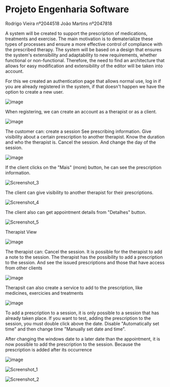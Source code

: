# Projeto Engenharia Software

Rodrigo Vieira nº2044518
João Martins nº2047818

A system will be created to support the prescription of medications, treatments and exercise. The main motivation is to dematerialize these types 
of processes and ensure a more effective control of compliance with the prescribed therapy.
The system will be based on a design that ensures the system's extensibility and adaptability to new requirements, whether functional or non-functional. 
Therefore, the need to find an architecture that allows for easy modification and extensibility of the editor will be taken into account.

For this we created an authentication page that allows normal use, log in if you are already registered in the system, if that doesn't happen we have the 
option to create a new user.

![image](https://user-images.githubusercontent.com/50104175/133297432-dfc82aad-0d18-4d50-b700-bdfbd3a4f664.png)

When registering, we can create an account as a therapist or as a client.

![image](https://user-images.githubusercontent.com/50104175/133297625-49757d6b-5a02-45a6-b8fb-d7153537021f.png)

The customer can:
create a session
See prescribing information.
Give visibility about a certain prescription to another therapist. 
Know the duration and who the therapist is. 
Cancel the session. 
And change the day of the session. 

![image](https://user-images.githubusercontent.com/50104175/133297904-069cc4bb-a5bc-48c4-8114-b2d4f1d2a766.png)


If the client clicks on the "Mais" (more) button, he can see the prescription information.

![Screenshot_3](https://user-images.githubusercontent.com/50104175/133939803-61499ff2-e657-4e86-84e0-5fa61db96cb3.png)

The client can give visibility to another therapist for their prescriptions.

![Screenshot_4](https://user-images.githubusercontent.com/50104175/133939886-1df2aeda-9ee9-4c38-ae79-ac7168747211.png)

The client also can get appointment details from "Detalhes" button.

![Screenshot_5](https://user-images.githubusercontent.com/50104175/133939938-21fd0da0-4167-4983-97f3-515d4fe1bf9b.png)




Therapist View

![image](https://user-images.githubusercontent.com/50104175/133939135-5f88de3a-830d-4ab2-8ae4-46b80949145e.png)

The therapist can: 
Cancel the session. 
It is possible for the therapist to add a note to the session. 
The therapist has the possibility to add a prescription to the session. 
And see the issued prescriptions and those that have access from other clients

![image](https://user-images.githubusercontent.com/50104175/133300249-bc88a281-5400-449f-ac95-578dfdffd310.png)

Therapsit can also create a service to add to the prescription, like medicines, exercicies and treatments 

![image](https://user-images.githubusercontent.com/50104175/133939184-c011c258-0cff-44b0-8dfc-41ceebfc174d.png)






To add a prescription to a session, it is only possible to a session that has already taken place.
If you want to test, adding the prescription to the session, you must double click above the date. Disable "Automatically set time" and then change time "Manually set date and time".

After changing the windows date to a later date than the appointment, it is now possible to add the prescription to the session. Because the prescription is added after its occurrence

![image](https://user-images.githubusercontent.com/50104175/133939481-45de9d34-79de-4ea1-9479-5ba8bebf706a.png)

![Screenshot_1](https://user-images.githubusercontent.com/50104175/133939412-1c3db122-4f77-4d7f-8d4c-59936ead421e.png)

![Screenshot_2](https://user-images.githubusercontent.com/50104175/133939423-03d271d3-df6c-4000-8bc6-e96714bd9fb0.png)




